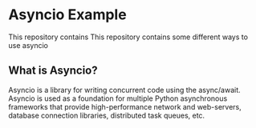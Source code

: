 # Asyncio Example

This repository contains This repository contains some different ways to use asyncio

## What is Asyncio?

Asyncio is a library for writing concurrent code using the async/await. 
Asyncio is used as a foundation for multiple Python asynchronous frameworks that provide high-performance network and web-servers, database connection libraries, distributed task queues, etc.

